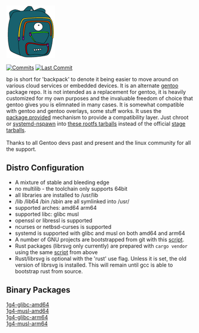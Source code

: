 <div align="left">

[![1g4-linux](https://raw.githubusercontent.com/jopamo/bp/master/.github/bp.png)](#readme)

[![Commits](https://img.shields.io/github/commit-activity/m/jopamo/bp?label=commits&style=for-the-badge)](https://github.com/jopamo/bp/commits)
[![Last Commit](https://img.shields.io/github/last-commit/jopamo/bp/main?label=&style=for-the-badge)](https://github.com/jopamo/bp/commits)

</div>

bp is short for 'backpack' to denote it being easier to move around on various cloud services or embedded devices. It is an alternate [gentoo](https://github.com/gentoo/gentoo) package repo. It is not intended as a replacement for gentoo, it is heavily customized for my own purposes and the invaluable freedom of choice that gentoo gives you is elimnated in many cases. It is somewhat compatible with gentoo and gentoo overlays, some stuff works. It uses the [package.provided](https://wiki.gentoo.org/wiki//etc/portage/profile/package.provided) mechanism to provide a compatibility layer. Just chroot or [systemd-nspawn](https://wiki.archlinux.org/title/systemd-nspawn) into [these rootfs tarballs](https://1g4.org/linux/) instead of the official [stage tarballs](https://wiki.gentoo.org/wiki/Stage_tarball).\
\
Thanks to all Gentoo devs past and present and the linux community for all the support.

## Distro Configuration
* A mixture of stable and bleeding edge
* no multilib - the toolchain only supports 64bit
* all libraries are installed to /usr/lib
* /lib /lib64 /bin /sbin are all symlinked into /usr/
* supported arches: amd64 arm64
* supported libc: glibc musl
* openssl or libressl is supported
* ncurses or netbsd-curses is supported
* systemd is supported with glibc and musl on both amd64 and arm64
* A number of GNU projects are bootstrapped from git with this [script](./app-core/ugscripts/files/sbin/mktarballs).
* Rust packages (librsvg only currently) are prepared with `cargo vendor` using the same [script](./app-core/ugscripts/files/sbin/mktarballs) from above
* Rust/librsvg is optional with the 'rust' use flag. Unless it is set, the old version of librsvg is installed. This will remain until gcc is able to bootstrap rust from source.

## Binary Packages
[1g4-glibc-amd64](https://1g4.org/1g4-glibc-amd64/)\
[1g4-musl-amd64](https://1g4.org/1g4-musl-amd64/)\
[1g4-glibc-arm64](https://1g4.org/1g4-glibc-arm64/)\
[1g4-musl-arm64](https://1g4.org/1g4-musl-arm64/)
